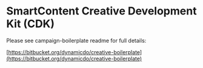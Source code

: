 # SmartContent Creative Development Kit (CDK)

Please see campaign-boilerplate readme for full details:

[https://bitbucket.org/dynamicdo/creative-boilerplate](https://bitbucket.org/dynamicdo/creative-boilerplate)